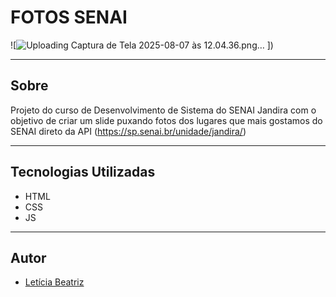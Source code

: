 # FOTOS SENAI

![![Uploading Captura de Tela 2025-08-07 às 12.04.36.png…]()
])

---

## Sobre 
Projeto do curso de Desenvolvimento de Sistema do SENAI Jandira com o objetivo de criar um slide puxando fotos dos lugares que mais gostamos do SENAI direto da API 
(https://sp.senai.br/unidade/jandira/)


---

## Tecnologias Utilizadas
- HTML
- CSS
- JS

---

## Autor
- [Letícia Beatriz](https://www.linkedin.com/in/let%C3%ADcia-beatriz-martins-8933ba308/)
